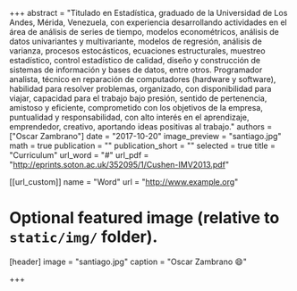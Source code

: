 +++
abstract = "Titulado en Estadística, graduado de la Universidad de Los Andes, Mérida, Venezuela, con experiencia desarrollando actividades en el área de análisis de series de tiempo, modelos econométricos, análisis de datos univariantes y multivariante, modelos de regresión, análisis de varianza, procesos estocásticos, ecuaciones estructurales, muestreo estadístico, control estadístico de calidad, diseño y construcción de sistemas de información y bases de datos, entre otros. Programador analista, técnico en reparación de computadores (hardware y software), habilidad para resolver problemas, organizado, con disponibilidad para viajar, capacidad para el trabajo bajo presión, sentido de pertenencia, amistoso y eficiente, comprometido con los objetivos de la empresa, puntualidad y  responsabilidad, con alto interés en el aprendizaje, emprendedor, creativo, aportando ideas positivas al trabajo."
authors = ["Oscar Zambrano"]
date = "2017-10-20"
image_preview = "santiago.jpg"
math = true
publication = ""
publication_short = ""
selected = true
title = "Curriculum"
url_word = "#"
url_pdf = "http://eprints.soton.ac.uk/352095/1/Cushen-IMV2013.pdf"

[[url_custom]]
name = "Word"
url = "http://www.example.org"

# Optional featured image (relative to `static/img/` folder).
[header]
image = "santiago.jpg"
caption = "Oscar Zambrano :smile:"

+++


